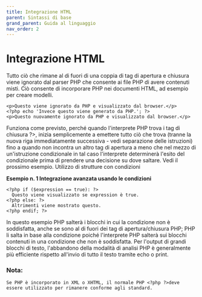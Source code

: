```yaml
---
title: Integrazione HTML
parent: Sintassi di base
grand_parent: Guida al linguaggio
nav_order: 2
---
```


# Integrazione HTML
Tutto ciò che rimane al di fuori di una coppia di tag di apertura e chiusura viene ignorato dal parser PHP che consente ai file PHP di avere contenuti misti. Ciò consente di incorporare PHP nei documenti HTML, ad esempio per creare modelli.


```
<p>Questo viene ignorato da PHP e visualizzato dal browser.</p>
<?php echo 'Invece questo viene generato da PHP.'; ?>
<p>Questo nuovamente ignorato da PHP e visualizzato dal browser.</p>
```

Funziona come previsto, perché quando l'interprete PHP trova i tag di chiusura ?>, inizia semplicemente a emettere tutto ciò che trova (tranne la nuova riga immediatamente successiva - vedi separazione delle istruzioni) fino a quando non incontra un altro tag di apertura a meno che nel mezzo di un'istruzione condizionale in tal caso l'interprete determinerà l'esito del condizionale prima di prendere una decisione su dove saltare. Vedi il prossimo esempio.
Utilizzo di strutture con condizioni

**Esempio n. 1 Integrazione avanzata usando le condizioni**

```
<?php if ($expression == true): ?>
  Questo viene visualizzato se expression è true.
<?php else: ?>
  Altrimenti viene mostrato questo.
<?php endif; ?>
```

In questo esempio PHP salterà i blocchi in cui la condizione non è soddisfatta, anche se sono al di fuori dei tag di apertura/chiusura PHP; PHP li salta in base alla condizione poiché l'interprete PHP salterà sui blocchi contenuti in una condizione che non è soddisfatta.
Per l'output di grandi blocchi di testo, l'abbandono della modalità di analisi PHP è generalmente più efficiente rispetto all'invio di tutto il testo tramite echo o print.

### Nota:
```
Se PHP è incorporato in XML o XHTML, il normale PHP <?php ?>deve essere utilizzato per rimanere conforme agli standard.
```
